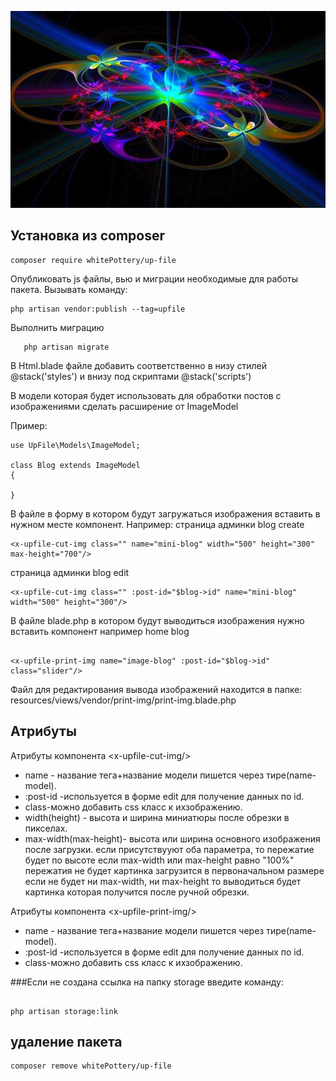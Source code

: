 <p align="center">
<img src="info/logo.jpg">
</p>


## Установка из composer

```
composer require whitePottery/up-file
```

 Опубликовать js файлы, вью и миграции необходимые для работы пакета.
Вызывать команду:
```
php artisan vendor:publish --tag=upfile
```

Выполнить миграцию
 ```
    php artisan migrate
 ```

В Html.blade файле добавить соответственно в низу стилей @stack('styles')
и внизу под скриптами @stack('scripts')

В модели которая будет использовать для обработки постов с изображениями
сделать расширение от  ImageModel

Пример:
```
use UpFile\Models\ImageModel;

class Blog extends ImageModel
{

}

```

В файле в форму в котором будут загружаться изображения вставить в нужном месте компонент.
Например:
страница админки  blog create

```
<x-upfile-cut-img class="" name="mini-blog" width="500" height="300" max-height="700"/>
```
страница админки  blog edit
```
<x-upfile-cut-img class="" :post-id="$blog->id" name="mini-blog" width="500" height="300"/>
```

В файле blade.php в котором будут выводиться изображения нужно вставить компонент
например home blog
```

<x-upfile-print-img name="image-blog" :post-id="$blog->id" class="slider"/>
```
Файл для редактирования вывода изображений находится в папке:
resources/views/vendor/print-img/print-img.blade.php

## Атрибуты

Атрибуты компонента \<x-upfile-cut-img/>

* name - название тега+название модели пишется через тире(name-model).
* :post-id -используется в форме edit для получение данных по id.
* class-можно добавить css класс к ихзображению.
* width(height) - высота и ширина миниатюры после обрезки в пикселах.
* max-width(max-height)- высота или ширина основного изображения после загрузки.
  если присутствууют оба параметра, то пережатие будет по высоте
  если max-width или max-height равно "100%" пережатия не будет
  картинка загрузится в первоначальном размере
  если не будет ни max-width, ни max-height то выводиться будет картинка
  которая получится после ручной обрезки.




Атрибуты компонента \<x-upfile-print-img/>

* name - название тега+название модели пишется через тире(name-model).
* :post-id -используется в форме edit для получение данных по id.
* class-можно добавить css класс к ихзображению.



###Если не создана ссылка на папку storage введите команду:
```

php artisan storage:link
```


## удаление пакета

```
composer remove whitePottery/up-file
```


<!--
вынести css в отдельный файл
переделать модальное окно без батстрапа
отказаться от croppie(написать самому)
переписать все на чистом js


для переопределения слов перевода
создать нужные файлы в папке /resources/lang/vendor/upfile/en/image.php( английский вариант )
upfile - тег определенный в провайдере vendor/whitepottery/up-file/src/Providers/UpFileServiceProvider.php( строка $this->loadTranslationsFrom(__DIR__ . '/../resources/lang', 'upfile');)
-->